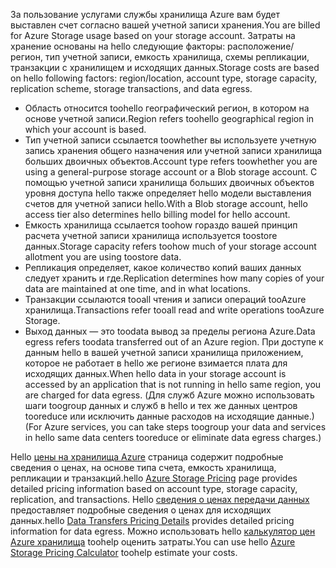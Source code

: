 <span data-ttu-id="69d3f-101">За пользование услугами службы хранилища Azure вам будет выставлен счет согласно вашей учетной записи хранения.</span><span class="sxs-lookup"><span data-stu-id="69d3f-101">You are billed for Azure Storage usage based on your storage account.</span></span> <span data-ttu-id="69d3f-102">Затраты на хранение основаны на hello следующие факторы: расположение/регион, тип учетной записи, емкость хранилища, схемы репликации, транзакции с хранилищем и исходящих данных.</span><span class="sxs-lookup"><span data-stu-id="69d3f-102">Storage costs are based on hello following factors: region/location, account type, storage capacity, replication scheme, storage transactions, and data egress.</span></span>

* <span data-ttu-id="69d3f-103">Область относится toohello географический регион, в котором на основе учетной записи.</span><span class="sxs-lookup"><span data-stu-id="69d3f-103">Region refers toohello geographical region in which your account is based.</span></span>
* <span data-ttu-id="69d3f-104">Тип учетной записи ссылается toowhether вы используете учетную запись хранения общего назначения или учетной записи хранилища больших двоичных объектов.</span><span class="sxs-lookup"><span data-stu-id="69d3f-104">Account type refers toowhether you are using a general-purpose storage account or a Blob storage account.</span></span> <span data-ttu-id="69d3f-105">С помощью учетной записи хранилища больших двоичных объектов уровня доступа hello также определяет hello модели выставления счетов для учетной записи hello.</span><span class="sxs-lookup"><span data-stu-id="69d3f-105">With a Blob storage account, hello access tier also determines hello billing model for hello account.</span></span>
* <span data-ttu-id="69d3f-106">Емкость хранилища ссылается toohow гораздо вашей принцип расчета учетной записи хранилища используется toostore данных.</span><span class="sxs-lookup"><span data-stu-id="69d3f-106">Storage capacity refers toohow much of your storage account allotment you are using toostore data.</span></span>
* <span data-ttu-id="69d3f-107">Репликация определяет, какое количество копий ваших данных следует хранить и где.</span><span class="sxs-lookup"><span data-stu-id="69d3f-107">Replication determines how many copies of your data are maintained at one time, and in what locations.</span></span>
* <span data-ttu-id="69d3f-108">Транзакции ссылаются tooall чтения и записи операций tooAzure хранилища.</span><span class="sxs-lookup"><span data-stu-id="69d3f-108">Transactions refer tooall read and write operations tooAzure Storage.</span></span>
* <span data-ttu-id="69d3f-109">Выход данных — это toodata вывод за пределы региона Azure.</span><span class="sxs-lookup"><span data-stu-id="69d3f-109">Data egress refers toodata transferred out of an Azure region.</span></span> <span data-ttu-id="69d3f-110">При доступе к данным hello в вашей учетной записи хранилища приложением, которое не работает в hello же регионе взимается плата для исходящих данных.</span><span class="sxs-lookup"><span data-stu-id="69d3f-110">When hello data in your storage account is accessed by an application that is not running in hello same region, you are charged for data egress.</span></span> <span data-ttu-id="69d3f-111">(Для служб Azure можно использовать шаги toogroup данных и служб в hello и тех же данных центров tooreduce или исключить данные расходов на исходящие данные.)</span><span class="sxs-lookup"><span data-stu-id="69d3f-111">(For Azure services, you can take steps toogroup your data and services in hello same data centers tooreduce or eliminate data egress charges.)</span></span>

<span data-ttu-id="69d3f-112">Hello [цены на хранилища Azure](https://azure.microsoft.com/pricing/details/storage/) страница содержит подробные сведения о ценах, на основе типа счета, емкость хранилища, репликации и транзакций.</span><span class="sxs-lookup"><span data-stu-id="69d3f-112">hello [Azure Storage Pricing](https://azure.microsoft.com/pricing/details/storage/) page provides detailed pricing information based on account type, storage capacity, replication, and transactions.</span></span> <span data-ttu-id="69d3f-113">Hello [сведения о ценах передачи данных](https://azure.microsoft.com/pricing/details/data-transfers/) предоставляет подробные сведения о ценах для исходящих данных.</span><span class="sxs-lookup"><span data-stu-id="69d3f-113">hello [Data Transfers Pricing Details](https://azure.microsoft.com/pricing/details/data-transfers/) provides detailed pricing information for data egress.</span></span> <span data-ttu-id="69d3f-114">Можно использовать hello [калькулятор цен Azure хранилища](https://azure.microsoft.com/pricing/calculator/?scenario=data-management) toohelp оценить затраты.</span><span class="sxs-lookup"><span data-stu-id="69d3f-114">You can use hello [Azure Storage Pricing Calculator](https://azure.microsoft.com/pricing/calculator/?scenario=data-management) toohelp estimate your costs.</span></span>

